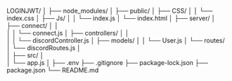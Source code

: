 LOGINJWT/
│
├── node_modules/
│
├── public/
│   ├── CSS/
│   │   └── index.css
│   ├── Js/
│   │   └── index.js
│   └── index.html
│
├── server/
│   ├── connect/
│   │   
│   │       └── connect.js
│   ├── controllers/
│   │   
│   │       └── discordController.js
│   ├── models/
│   │   └── User.js
│   └── routes/
│       └── discordRoutes.js
│           
│
├── src/
│   
│       └── app.js
│
├── .env
├── .gitignore
├── package-lock.json
├── package.json
└── README.md
